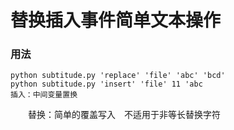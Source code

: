 替换插入事件简单文本操作  
===================================  


### 用法    
    python subtitude.py 'replace' 'file' 'abc' 'bcd'
    python subtitude.py 'insert' 'file' 11 'abc
    插入：中间变量置换
　　替换：简单的覆盖写入　不适用于非等长替换字符

